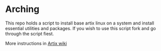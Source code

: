 # Arching

This repo holds a script to install base artix linux on a system and install essential utilities and packages. If you wish to use this script fork and go through the script fiest.

More instructions in [Artix wiki](https://wiki.artixlinux.org/Main/Installation)
